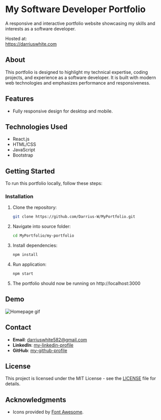 # My Software Developer Portfolio

A responsive and interactive portfolio website showcasing my skills and interests
as a software developer.

Hosted at:<br />
https://darriuswhite.com

## About

This portfolio is designed to highlight my technical expertise, coding projects,
and experience as a software developer. It is built with modern web technologies
and emphasizes performance and responsiveness.

## Features

- Fully responsive design for desktop and mobile.

## Technologies Used

- React.js
- HTML/CSS
- JavaScript
- Bootstrap

## Getting Started

To run this portfolio locally, follow these steps:

### Installation

1. Clone the repository:

   ```bash
   git clone https://github.com/Darrius-W/MyPortfolio.git

   ```

2. Navigate into source folder:

   ```bash
   cd MyPortfolio/my-portfolio

   ```

3. Install dependencies:

   ```bash
   npm install

   ```

4. Run application:

   ```bash
   npm start

   ```

5. The portfolio should now be running on http://localhost:3000

## Demo

![Homepage gif](./images/Portfolio-demo.PNG)

## Contact

- **Email**: darriuswhite582@gmail.com
- **LinkedIn**: [my-linkedin-profile](https://www.linkedin.com/in/darrius-white/)
- **GitHub**: [my-github-profile](https://github.com/Darrius-W)

## License

This project is licensed under the MIT License - see the [LICENSE](LICENSE) file for details.

## Acknowledgments

- Icons provided by [Font Awesome](https://fontawesome.com).
